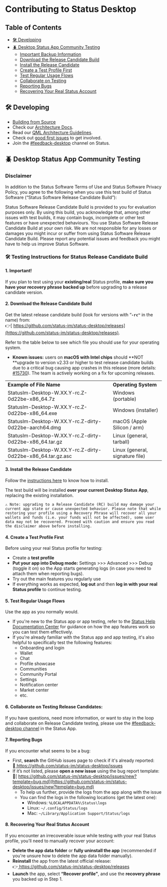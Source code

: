 # Contributing to Status Desktop

## Table of Contents
- [🛠️ Developing](#️-developing)
- [🪲 Desktop Status App Community Testing](#-desktop-status-app-community-testing)
  - [Important Backup Information](#1-important)
  - [Download the Release Candidate Build](#2-download-the-release-candidate-build)
  - [Install the Release Candidate](#3-install-the-release-candidate)
  - [Create a Test Profile First](#4-create-a-test-profile-first)
  - [Test Regular Usage Flows](#5-test-regular-usage-flows)
  - [Collaborate on Testing](#6-collaborate-on-testing-release-candidates)
  - [Reporting Bugs](#7-reporting-bugs)
  - [Recovering Your Real Status Account](#8-recovering-your-real-status-account)

## 🛠️ Developing

- [Building from Source](https://zealous-polka-dc7.notion.site/Building-ca1db4fb3baf4f15bab8da717832b743?pvs=74)
- Check our [Architecture Docs](docs/architecture.md).
- Read our [QML Architecture Guidelines](guidelines/QML_ARCHITECTURE_GUIDE.md).
- Check out [good first issues](https://github.com/status-im/status-desktop/contribute) to get involved.
- Join the [#feedback-desktop](https://status.app/cc/G-EAAORobqgnsUPSVCLaSJr855iXTIdQiY1Q0ckBe8dWWEBpUAs9s8DTjWEpvsmpE83Izx1JWQuZrWWKUoxiXCwdtB-wPBzyvv_n9a0F61xTaPZE7BEJDC7Ly_WcmQ4tHRAKnPfXE_JUtEX_3NhnXQN0eh4ue0D77dWvaDpDrSi0U0CaGLZ-pqD_iV0z9RMFE2LKulDZdwL40etJ8lxjyTFoxS0lUhdWKinIOk8qBmJJpCmsqMrSklEU#zQ3shZeEJqTC1xhGUjxuS4rtHSrhJ8vUYp64v6qWkLpvdy9L9) channel on Status.

## 🪲 Desktop Status App Community Testing

### Disclaimer

In addition to the Status Software Terms of Use and Status Software Privacy Policy, you agree to the following when you use this test build of Status Software (“Status Software Release Candidate Build”):

Status Software Release Candidate Build is provided to you for evaluation purposes only. By using this build, you acknowledge that, among other issues with test builds, it may contain bugs, incomplete or other test features or have unexpected behaviours. You use Status Software Release Candidate Build at your own risk. We are not responsible for any losses or damages you might incur or suffer from using Status Software Release Candidate Build. Please report any potential issues and feedback you might have to help us improve Status Software.



### **🛠️ Testing Instructions for Status Release Candidate Build**

#### 1. Important!

If you plan to test using your **existing/real** Status profile, **make sure you have your recovery phrase backed up** before upgrading to a release candidate version.

#### 2. Download the Release Candidate Build

Get the latest release candidate build (look for versions with “**<code>-rc"</code>** in the name) from: \
 👉[ https://github.com/status-im/status-desktop/releases](https://github.com/status-im/status-desktop/releases).
 
Refer to the table below to see which file you should use for your operating system.
* **Known issues:** users on **macOS with Intel chips** should **NOT **upgrade to version v2.33 or higher to test release candidate builds due to a critical bug causing app crashes in this release (more details: [#15730](https://github.com/status-im/status-desktop/issues/15730)). The team is actively working on a fix for upcoming releases.

<table>
  <tr>
   <td>
<strong>Example of File Name</strong>
   </td>
   <td><strong>Operating System</strong>
   </td>
  </tr>
  <tr>
   <td>StatusIm-Desktop-W.XX.Y-rc.Z-0d22be-x86_64.7z
   </td>
   <td>Windows (portable)
   </td>
  </tr>
  <tr>
   <td>StatusIm-Desktop-W.XX.Y-rc.Z-0d22be-x86_64.exe
   </td>
   <td>Windows (installer)
   </td>
  </tr>
  <tr>
   <td>StatusIm-Desktop-W.XX.Y-rc.Z-dirty-0d22be-aarch64.dmg
   </td>
   <td>macOS (Apple Silicon / arm)
   </td>
  </tr>
  <tr>
   <td>StatusIm-Desktop-W.XX.Y-rc.Z-dirty-0d22be-x86_64.tar.gz
   </td>
   <td>Linux (general, tarball)
   </td>
  </tr>
  <tr>
   <td>StatusIm-Desktop-W.XX.Y-rc.Z-dirty-0d22be-x86_64.tar.gz.asc
   </td>
   <td>Linux (general, signature file)
   </td>
  </tr>
</table>



#### 3. Install the Release Candidate

Follow the [instructions here](README.md#-download--install) to know how to install. 

The test build will be installed **over your current Desktop Status App**, replacing the existing installation. 

    ⚠️ Note: upgrading to a Release Candidate (RC) build may damage your current app state or cause unexpected behavior. Please note that while restoring your profile using a Recovery Phrase will recover all your wallets and funds (i.e. your funds will not be affected), some user data may not be recovered. Proceed with caution and ensure you read the disclaimer above before installing.

#### 4. Create a Test Profile First

Before using your real Status profile for testing:

  * Create a **test profile**
  * **Put your app into Debug mode:** Settings >>> Advanced >>> Debug (toggle it on) so the App starts generating logs (in case you need to attach them when reporting bugs).
  * Try out the main features you regularly use
  * If everything works as expected, **log out** and then **log in with your real Status profile** to continue testing.

#### 5. Test Regular Usage Flows

Use the app as you normally would.

* If you're new to the Status app or app testing, refer to the [Status Help Documentation Center](https://status.app/help) for guidance on how the app features work so you can test them effectively.
* If you're already familiar with the Status app and app testing, it's also helpful to specifically test the following features:
  * Onboarding and login
  * Wallet
  * Chat
  * Profile showcase
  * Communities
  * Community Portal
  * Settings
  * Notification center
  * Market center
  * etc.

#### 6. Collaborate on Testing Release Candidates:

If you have questions, need more information, or want to stay in the loop and collaborate on Release Candidate testing, please use the [#feedback-desktop channel](https://status.app/cc/G-EAAORqbagnsUXSq0S0kTT5vWNeMtMJlRbohIpODtg7tsICSoNa6JkFnm4MS_FNTp1oRn7uSMpayGwtU5RiFONi6aD9gOXhkPf9369PLVjnmkKzJ2KPSGBwWV6u58x0aOmAUOC8v56Qp6It-ufGPusaoNPzcNkD2m-vfkXTGWpFoZ0C0sSw9TMF_U_smqmfKJgQU9aFyn4TwI9eT5LnGkuOQStuKZG6sFJJQdZ5UjEQSyJNYUVVlpaMogA=#zQ3shZeEJqTC1xhGUjxuS4rtHSrhJ8vUYp64v6qWkLpvdy9L9 ) in the Status App.

#### 7. Reporting Bugs

If you encounter what seems to be a bug:

  * First, **search** the GitHub issues page to check if it's already reported: \
🔎[ https://github.com/status-im/status-desktop/issues \
](https://github.com/status-im/status-desktop/issues)
  * If it’s not listed, please **open a new issue** using the bug report template: \
🐛[ https://github.com/status-im/status-desktop/issues/new?template=bug.md](https://github.com/status-im/status-desktop/issues/new?template=bug.md)
      * To help us further, provide the logs from the app along with the issue
      * You can find the logs in the following locations (get the latest one):
          * Windows: `%LOCALAPPDATA%\Status\logs` 
          * Linux: `~/.config/Status/logs`
          * Mac: `~/Library/Application Support/Status/logs`

#### 8. Recovering Your Real Status Account

If you encounter an irrecoverable issue while testing with your real Status profile, you’ll need to manually recover your account:

* **Delete the app data folder** or **fully uninstall the app** (recommended if you're unsure how to delete the app data folder manually).
* **Reinstall** the app from the latest official release: \
 👉[ https://github.com/status-im/status-desktop/releases \
](https://github.com/status-im/status-desktop/releases)
* **Launch** the app, select **“Recover profile”**, and use the **recovery phrase** you backed up in Step 1.
